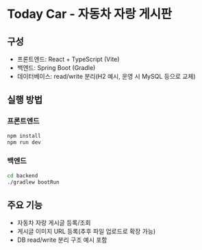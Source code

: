 # Today Car - 자동차 자랑 게시판

## 구성
- 프론트엔드: React + TypeScript (Vite)
- 백엔드: Spring Boot (Gradle)
- 데이터베이스: read/write 분리(H2 예시, 운영 시 MySQL 등으로 교체)

## 실행 방법

### 프론트엔드
```bash
npm install
npm run dev
```

### 백엔드
```bash
cd backend
./gradlew bootRun
```

## 주요 기능
- 자동차 자랑 게시글 등록/조회
- 게시글 이미지 URL 등록(추후 파일 업로드로 확장 가능)
- DB read/write 분리 구조 예시 포함
